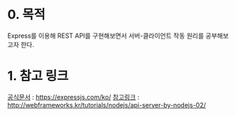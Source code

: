 # 0. 목적
Express를 이용해 REST API를 구현해보면서 서버-클라이언트 작동 원리를 공부해보고자 한다.

# 1. 참고 링크

[공식문서](https://expressjs.com/ko/) : https://expressjs.com/ko/
[참고링크](http://webframeworks.kr/tutorials/nodejs/api-server-by-nodejs-02/) : http://webframeworks.kr/tutorials/nodejs/api-server-by-nodejs-02/